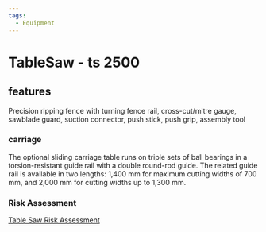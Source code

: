 ```yaml
---
tags:
  - Equipment
---
```


# TableSaw -  ts 2500

## features
Precision ripping fence with turning fence rail, cross-cut/mitre gauge, sawblade guard, suction connector, push stick, push grip, assembly tool

### carriage 

The optional sliding carriage table runs on triple sets of ball bearings in a torsion-resistant guide rail with a double round-rod guide. The related guide rail is available in two lengths: 1,400 mm for maximum cutting widths of 700 mm, and 2,000 mm for cutting widths up to 1,300 mm.


### Risk Assessment
[Table Saw Risk Assessment](https://docs.google.com/document/d/1OxhR1RPczqcEOZW4rS-IJPWVkE0ogod0I6uDbGZRT20/edit?usp=sharing)
